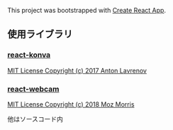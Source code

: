 This project was bootstrapped with [Create React App](https://github.com/facebook/create-react-app).

## 使用ライブラリ
### [react-konva](https://konvajs.org/docs/react/)
[MIT License Copyright (c) 2017 Anton Lavrenov](https://github.com/konvajs/react-konva/blob/master/LICENSE)
### [react-webcam](https://www.npmjs.com/package/react-webcam)
[MIT License Copyright (c) 2018 Moz Morris](https://github.com/mozmorris/react-webcam/blob/master/LICENSE)

他はソースコード内
